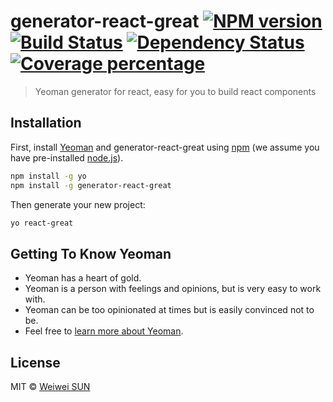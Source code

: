 # generator-react-great [![NPM version][npm-image]][npm-url] [![Build Status][travis-image]][travis-url] [![Dependency Status][daviddm-image]][daviddm-url] [![Coverage percentage][coveralls-image]][coveralls-url]
> Yeoman generator for react, easy for you to build react components

## Installation

First, install [Yeoman](http://yeoman.io) and generator-react-great using [npm](https://www.npmjs.com/) (we assume you have pre-installed [node.js](https://nodejs.org/)).

```bash
npm install -g yo
npm install -g generator-react-great
```

Then generate your new project:

```bash
yo react-great
```

## Getting To Know Yeoman

 * Yeoman has a heart of gold.
 * Yeoman is a person with feelings and opinions, but is very easy to work with.
 * Yeoman can be too opinionated at times but is easily convinced not to be.
 * Feel free to [learn more about Yeoman](http://yeoman.io/).

## License

MIT © [Weiwei SUN](http://wwsun.github.io)


[npm-image]: https://badge.fury.io/js/generator-react-great.svg
[npm-url]: https://npmjs.org/package/generator-react-great
[travis-image]: https://travis-ci.org/wwsun/generator-react-great.svg?branch=master
[travis-url]: https://travis-ci.org/wwsun/generator-react-great
[daviddm-image]: https://david-dm.org/wwsun/generator-react-great.svg?theme=shields.io
[daviddm-url]: https://david-dm.org/wwsun/generator-react-great
[coveralls-image]: https://coveralls.io/repos/wwsun/generator-react-great/badge.svg
[coveralls-url]: https://coveralls.io/r/wwsun/generator-react-great

